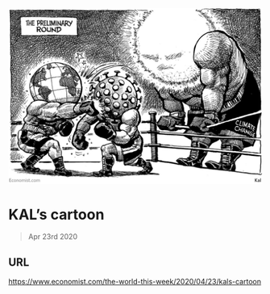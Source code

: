 ![](./images/20200425_WWD000_0.jpg)

# KAL’s cartoon

> Apr 23rd 2020



## URL

https://www.economist.com/the-world-this-week/2020/04/23/kals-cartoon
